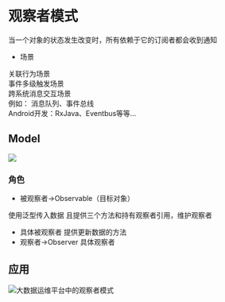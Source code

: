 # 观察者模式

当一个对象的状态发生改变时，所有依赖于它的订阅者都会收到通知  

* 场景

关联行为场景  
事件多级触发场景  
跨系统消息交互场景  
例如：
消息队列、事件总线  
Android开发：RxJava、Eventbus等等…  

## Model

![](../_pic/observer-uml.png)  

### 角色

* 被观察者->Observable（目标对象）  

使用泛型传入数据 且提供三个方法和持有观察者引用，维护观察者  

* 具体被观察者 提供更新数据的方法  
* 观察者->Observer 具体观察者  

## 应用  

![大数据运维平台中的观察者模式](../_pic/observer-in-bigdata.png)


